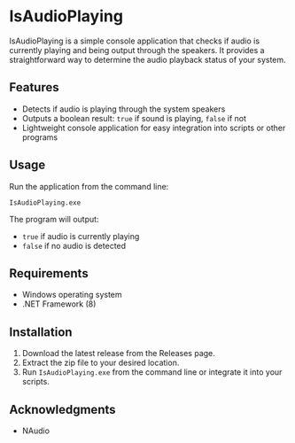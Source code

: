 # IsAudioPlaying

IsAudioPlaying is a simple console application that checks if audio is currently playing and being output through the speakers. It provides a straightforward way to determine the audio playback status of your system.

## Features

- Detects if audio is playing through the system speakers
- Outputs a boolean result: `true` if sound is playing, `false` if not
- Lightweight console application for easy integration into scripts or other programs

## Usage

Run the application from the command line:

```IsAudioPlaying.exe```


The program will output:
- `true` if audio is currently playing
- `false` if no audio is detected

## Requirements

- Windows operating system
- .NET Framework (8)

## Installation

1. Download the latest release from the Releases page.
2. Extract the zip file to your desired location.
3. Run `IsAudioPlaying.exe` from the command line or integrate it into your scripts.


## Acknowledgments
- NAudio
